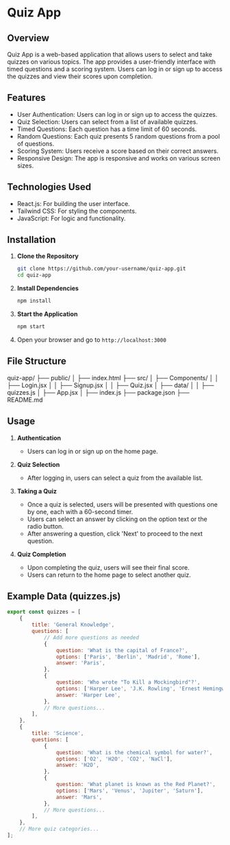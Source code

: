 # Quiz App

## Overview

Quiz App is a web-based application that allows users to select and take quizzes on various topics. The app provides a user-friendly interface with timed questions and a scoring system. Users can log in or sign up to access the quizzes and view their scores upon completion.

## Features

- User Authentication: Users can log in or sign up to access the quizzes.
- Quiz Selection: Users can select from a list of available quizzes.
- Timed Questions: Each question has a time limit of 60 seconds.
- Random Questions: Each quiz presents 5 random questions from a pool of questions.
- Scoring System: Users receive a score based on their correct answers.
- Responsive Design: The app is responsive and works on various screen sizes.

## Technologies Used

- React.js: For building the user interface.
- Tailwind CSS: For styling the components.
- JavaScript: For logic and functionality.

## Installation

1. **Clone the Repository**
    ```bash
    git clone https://github.com/your-username/quiz-app.git
    cd quiz-app
    ```

2. **Install Dependencies**
    ```bash
    npm install
    ```

3. **Start the Application**
    ```bash
    npm start
    ```

4. Open your browser and go to `http://localhost:3000`

## File Structure

quiz-app/
├── public/
│   ├── index.html
├── src/
│   ├── Components/
│   │   ├── Login.jsx
│   │   ├── Signup.jsx
│   │   ├── Quiz.jsx
│   ├── data/
│   │   ├── quizzes.js
│   ├── App.jsx
│   ├── index.js
├── package.json
├── README.md

## Usage

1. **Authentication**
   - Users can log in or sign up on the home page.

2. **Quiz Selection**
   - After logging in, users can select a quiz from the available list.

3. **Taking a Quiz**
   - Once a quiz is selected, users will be presented with questions one by one, each with a 60-second timer.
   - Users can select an answer by clicking on the option text or the radio button.
   - After answering a question, click 'Next' to proceed to the next question.

4. **Quiz Completion**
   - Upon completing the quiz, users will see their final score.
   - Users can return to the home page to select another quiz.

## Example Data (quizzes.js)

```javascript
export const quizzes = [
    {
        title: 'General Knowledge',
        questions: [
            // Add more questions as needed
            {
                question: 'What is the capital of France?',
                options: ['Paris', 'Berlin', 'Madrid', 'Rome'],
                answer: 'Paris',
            },
            {
                question: 'Who wrote "To Kill a Mockingbird"?',
                options: ['Harper Lee', 'J.K. Rowling', 'Ernest Hemingway', 'Mark Twain'],
                answer: 'Harper Lee',
            },
            // More questions...
        ],
    },
    {
        title: 'Science',
        questions: [
            {
                question: 'What is the chemical symbol for water?',
                options: ['O2', 'H2O', 'CO2', 'NaCl'],
                answer: 'H2O',
            },
            {
                question: 'What planet is known as the Red Planet?',
                options: ['Mars', 'Venus', 'Jupiter', 'Saturn'],
                answer: 'Mars',
            },
            // More questions...
        ],
    },
    // More quiz categories...
];
